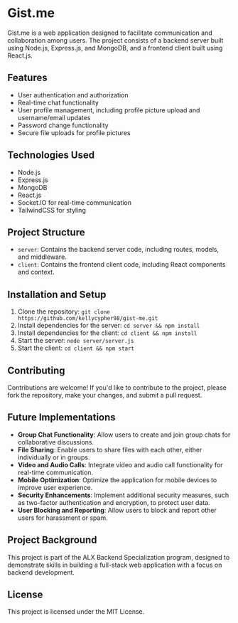 # Gist.me

Gist.me is a web application designed to facilitate communication and collaboration among users. The project consists of a backend server built using Node.js, Express.js, and MongoDB, and a frontend client built using React.js.

## Features

- User authentication and authorization
- Real-time chat functionality
- User profile management, including profile picture upload and username/email updates
- Password change functionality
- Secure file uploads for profile pictures

## Technologies Used

- Node.js
- Express.js
- MongoDB
- React.js
- Socket.IO for real-time communication
- TailwindCSS for styling

## Project Structure

- `server`: Contains the backend server code, including routes, models, and middleware.
- `client`: Contains the frontend client code, including React components and context.

## Installation and Setup

1. Clone the repository: `git clone https://github.com/kellycypher98/gist-me.git`
2. Install dependencies for the server: `cd server && npm install`
3. Install dependencies for the client: `cd client && npm install`
4. Start the server: `node server/server.js`
5. Start the client: `cd client && npm start`

## Contributing

Contributions are welcome! If you'd like to contribute to the project, please fork the repository, make your changes, and submit a pull request.

## Future Implementations

- **Group Chat Functionality**: Allow users to create and join group chats for collaborative discussions.
- **File Sharing**: Enable users to share files with each other, either individually or in groups.
- **Video and Audio Calls**: Integrate video and audio call functionality for real-time communication.
- **Mobile Optimization**: Optimize the application for mobile devices to improve user experience.
- **Security Enhancements**: Implement additional security measures, such as two-factor authentication and encryption, to protect user data.
- **User Blocking and Reporting**: Allow users to block and report other users for harassment or spam.

## Project Background

This project is part of the ALX Backend Specialization program, designed to demonstrate skills in building a full-stack web application with a focus on backend development.

## License

This project is licensed under the MIT License.
